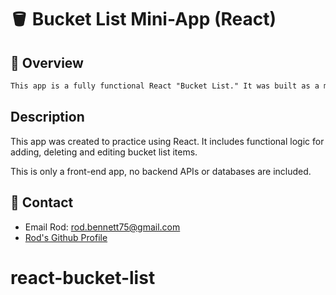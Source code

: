 # 🪣 Bucket List Mini-App (React)

## 🎑 Overview

``` md
This app is a fully functional React "Bucket List." It was built as a mini-project for University of Denver bootcamp.
```

## Description

This app was created to practice using React.  It includes functional logic for adding, deleting and editing bucket list items. 

This is only a front-end app, no backend APIs or databases are included.

## 📧 Contact

- Email Rod: rod.bennett75@gmail.com
- [Rod's Github Profile](https://github.com/RodBennett)
# react-bucket-list
